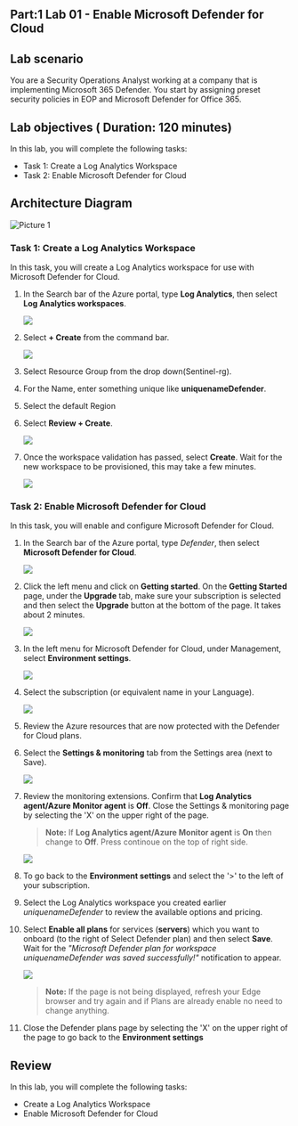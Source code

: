 ## Part:1 Lab 01 - Enable Microsoft Defender for Cloud

## Lab scenario
 You are a Security Operations Analyst working at a company that is implementing Microsoft 365 Defender. You start by assigning preset security policies in EOP and Microsoft Defender for Office 365.

## Lab objectives ( Duration: 120 minutes)
In this lab, you will complete the following tasks:
- Task 1: Create a Log Analytics Workspace
- Task 2: Enable Microsoft Defender for Cloud

## Architecture Diagram

  ![Picture 1](../media/part1lab01.png)

### Task 1: Create a Log Analytics Workspace

In this task, you will create a Log Analytics workspace for use with Microsoft Defender for Cloud.

1. In the Search bar of the Azure portal, type **Log Analytics**, then select **Log Analytics workspaces**.
   
   ![](../media/image8.png)

1. Select **+ Create** from the command bar.
    
   ![](../media/image9.png)

1. Select Resource Group from the drop down(Sentinel-rg).

1. For the Name, enter something unique like **uniquenameDefender**.

1. Select the default Region 

1. Select **Review + Create**.

   ![](../media/image10.png)

1. Once the workspace validation has passed, select **Create**. Wait for the new workspace to be provisioned, this may take a few minutes.

   ![](../media/image11.png)

### Task 2: Enable Microsoft Defender for Cloud

In this task, you will enable and configure Microsoft Defender for Cloud.

1. In the Search bar of the Azure portal, type *Defender*, then select **Microsoft Defender for Cloud**.

   ![](../media/image1.png)

1. Click the left menu and click on **Getting started**. On the **Getting Started** page, under the **Upgrade** tab, make sure your subscription is selected and then select the **Upgrade** button at the bottom of the page. It takes about 2 minutes.

    ![](../media/image_60.png)

1. In the left menu for Microsoft Defender for Cloud, under Management, select **Environment settings**.

   ![](../media/image_1.png)
   
1. Select the subscription (or equivalent name in your Language). 

    ![](../media/image(4).png)

1. Review the Azure resources that are now protected with the Defender for Cloud plans.

1. Select the **Settings & monitoring** tab from the Settings area (next to Save).

   ![](../media/image_5.png)

1. Review the monitoring extensions. Confirm that **Log Analytics agent/Azure Monitor agent** is **Off**. Close the Settings & monitoring page by selecting the 'X' on the upper right of the page.
   > **Note:** If **Log Analytics agent/Azure 
 Monitor agent** is **On** then change to **Off**. Press continoue on the top of right side.

   ![](../media/image6.png)
    
1. To go back to the **Environment settings** and select the '>' to the left of your subscription.

1. Select the Log Analytics workspace you created earlier *uniquenameDefender* to review the available options and pricing.

1. Select **Enable all plans** for  services (**servers**) which you want to onboard (to the right of Select Defender plan) and then select **Save**. Wait for the *"Microsoft Defender plan for workspace uniquenameDefender was saved successfully!"* notification to appear.

   ![](../media/image_4.png)

   >**Note:** If the page is not being displayed, refresh your Edge browser and try again and if Plans are already enable no need to change anything.

1. Close the Defender plans page by selecting the 'X' on the upper right of the page to go back to the **Environment settings**

## Review
In this lab, you will complete the following tasks:
- Create a Log Analytics Workspace
- Enable Microsoft Defender for Cloud
